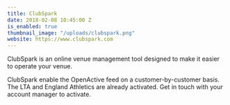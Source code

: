 ```yaml
---
title: ClubSpark
date: 2018-02-08 10:45:00 Z
is_enabled: true
thumbnail_image: "/uploads/clubspark.png"
website: https://www.clubspark.com
---
```


ClubSpark is an online venue management tool designed to make it easier to operate your venue.

ClubSpark enable the OpenActive feed on a customer-by-customer basis. The LTA and England Athletics are already activated. Get in touch with your account manager to activate.